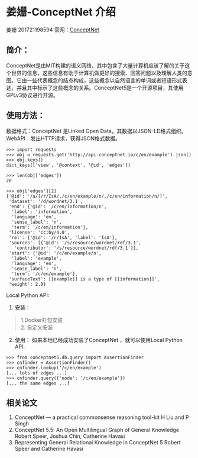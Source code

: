 # 姜姗-ConceptNet 介绍
姜姗 201721198594
官网：[ConceptNet](http://conceptnet.io/)
## 简介：
ConceptNet是由MIT构建的语义网络，其中包含了大量计算机应该了解的关于这个世界的信息，这些信息有助于计算机做更好的搜索、回答问题以及理解人类的意图。它由一些代表概念的结点构成，这些概念以自然语言的单词或者短语形式表达，并且其中标示了这些概念的关系。ConceptNet5是一个开源项目，其使用GPLv3协议进行开源。
## 使用方法：
数据格式：ConceptNet 是Linked Open Data，其数据以JSON-LD格式组织。
WebAPI：发出HTTP请求，获得JSON格式数据。
```
>>> import requests
>>> obj = requests.get('http://api.conceptnet.io/c/en/example').json()
>>> obj.keys()
dict_keys(['view', '@context', '@id', 'edges'])

>>> len(obj['edges'])
20

>>> obj['edges'][2]
{'@id': '/a/[/r/IsA/,/c/en/example/n/,/c/en/information/n/]',
 'dataset': '/d/wordnet/3.1',
 'end': {'@id': '/c/en/information/n',
  'label': 'information',
  'language': 'en',
  'sense_label': 'n',
  'term': '/c/en/information'},
 'license': 'cc:by/4.0',
 'rel': {'@id': '/r/IsA', 'label': 'IsA'},
 'sources': [{'@id': '/s/resource/wordnet/rdf/3.1',
   'contributor': '/s/resource/wordnet/rdf/3.1'}],
 'start': {'@id': '/c/en/example/n',
  'label': 'example',
  'language': 'en',
  'sense_label': 'n',
  'term': '/c/en/example'},
 'surfaceText': [[example]] is a type of [[information]]',
 'weight': 2.0}
```
Local Python API:
1. 安装：
> 1.Docker打包安装   
> 2. 自定义安装  
2. 使用：
如果本地已经成功安装了ConceptNet ，就可以使用Local Python API.
```
>>> from conceptnet5.db.query import AssertionFinder
>>> cnfinder = AssertionFinder()
>>> cnfinder.lookup('/c/en/example')
[... lots of edges ...]
>>> cnfinder.query({'node': '/c/en/example'})
[... the same edges ...]
```
## 相关论文
1. ConceptNet — a practical commonsense reasoning tool-kit 
H Liu and P Singh
2. ConceptNet 5.5: An Open Multilingual Graph of General Knowledge
Robert Speer, Joshua Chin, Catherine Havasi
3. Representing General Relational Knowledge in ConceptNet 5
Robert Speer and Catherine Havasi